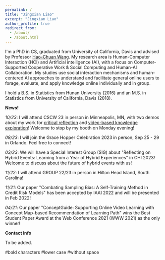 ```yaml
---
permalink: /
title: "Jingxian Liao"
excerpt: "Jingxian Liao"
author_profile: true
redirect_from: 
  - /about/
  - /about.html
---
```




I'm a PhD in CS, graduated from University of California, Davis and advised by Professor [Hao-Chuan Wang](http://www.haochuanwang.info/). My research area is Human-Computer Interaction (HCI) and Artificial intelligence (AI), with a focus on Computer-Supported Cooperative Work & Social Computing and Human-AI Collaboration. My studies use social interaction mechanisms and human-centered AI approaches to understand and facilitate general online users to forage, evaluate, and apply knowledge online individually and in group. 


I hold a B.S. in Statistics from Hunan University (2016) and an M.S. in Statistics from University of California, Davis (2018).

<span>**News!**</span>


*10/23*: I will attend CSCW 23 in person in Minneapolis, MN, with two demos about my work for [critical reflection](https://jxliao6.github.io/publication/2023-07-01-DeepThinkingMapDemo) and [video-based knowledge exploration](https://jxliao6.github.io/ConceptGuide.github.io/)! Welcome to stop by my booth on Monday evening! 

*08/23*: I will join the Grace Hopper Celebration 2023 in person, Sep 25 - 29 in Orlando. Feel free to connect!

*03/23*: We will have a Special Interest Group (SIG) about "Reflecting on Hybrid Events: Learning from a Year of Hybrid Experiences" in CHI 2023! Welcome to discuss about the future of hybrid events with us!

*11/22*: I will attend GROUP 22/23 in person in Hilton Head Island, South Carolina!

<!-- *02/22*: Our paper "Nudge for Reflective Mind: Understanding How Accessing Peer Concept Mapping and Commenting Affects Reflection of High-stakes Information" has been conditionally accepted by CHI LBW! See you soon at CHI this year! -->

*11/21*: Our paper "Combating Sampling Bias: A Self-Training Method in Credit Risk Models" has been accepted by IAAI 2022 and will be presented in Feb 2022!

*04/21*: Our paper "ConceptGuide: Supporting Online Video Learning with Concept Map-based Recommendation of Learning Path" wins the Best Student Paper Award at the Web Conference 2021 (WWW 2021) as the only winner! 


<span>**Contact info**</span>

<!-- **JXLIAO @ U**NIVERSITY of **C**ALIFORNIA **DAVIS . EDU**CATION -->

To be added. 

#bold characters #lower case #without space


